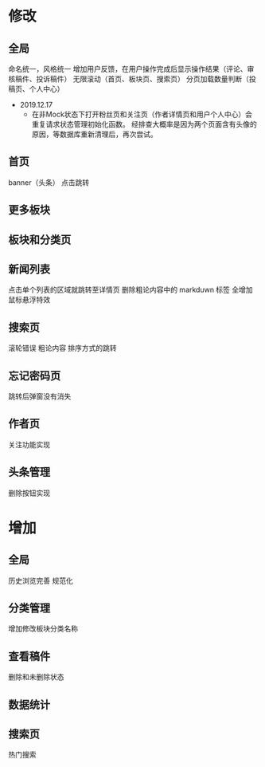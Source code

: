 # 修改

## 全局

命名统一，风格统一
增加用户反馈，在用户操作完成后显示操作结果（评论、审核稿件、投诉稿件）
无限滚动（首页、板块页、搜索页）
分页加载数量判断（投稿页、个人中心）

- 2019.12.17
  - 在非Mock状态下打开粉丝页和关注页（作者详情页和用户个人中心）会重复请求状态管理初始化函数。
  经排查大概率是因为两个页面含有头像的原因，等数据库重新清理后，再次尝试。

## 首页

banner（头条） 点击跳转

## 更多板块

## 板块和分类页

## 新闻列表

点击单个列表的区域就跳转至详情页
删除粗论内容中的 markduwn 标签
全增加鼠标悬浮特效

## 搜索页

滚轮错误
粗论内容
排序方式的跳转

## 忘记密码页

跳转后弹窗没有消失

## 作者页

关注功能实现

## 头条管理

删除按钮实现

# 增加

## 全局

历史浏览完善
规范化

## 分类管理

增加修改板块分类名称

## 查看稿件

删除和未删除状态

## 数据统计

## 搜索页

热门搜索
